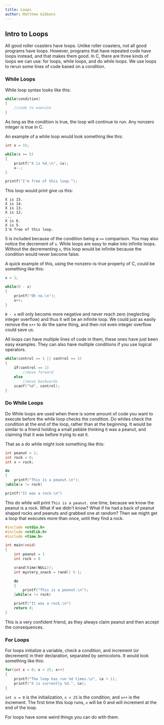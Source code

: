 ```yaml
---
title: Loops
author: Matthew Gibbons
---
```


## Intro to Loops

<!-- **TODO:** Infinite loops, one-line for loops, nested loops. -->

All good roller coasters have loops. Unlike roller coasters, not all good programs have loops. However, programs that have repeated code have loops instead, and that makes them good. In C, there are three kinds of loops we can use: for loops, while loops, and do while loops. We use loops to rerun some lines of code based on a condition.

### While Loops

While loop syntax looks like this:

``` c
while(condition)
{
	//code to execute
}
```

As long as the condition is true, the loop will continue to run. Any nonzero integer is true in C.

An example of a while loop would look something like this:

``` c
int x = 15;

while(x >= 5)
{
	printf("X is %d.\n", &x);
	x--;
}

printf("I'm free of this loop.");
```

This loop would print give us this:

```
X is 15.
X is 14.
X is 13.
X is 12.
...
X is 6.
X is 5.
I'm free of this loop.
```

5 is included because of the condition being a `>=` comparison. You may also notice the decrement of `x`. While loops are easy to make into infinite loops. Without the decrementing `x`, this loop would be infinite because the condition would never become false.

A quick example of this, using the nonzero-is-true property of C, could be something like this:

``` c
x = 1;

while(0 - x)
{
	printf("Oh no.\n");
	x++;
}
```

`0 - x` will only become more negative and never reach zero (neglecting integer overflow) and thus it will be an infinite loop. We could just as easily remove the `x++` to do the same thing, and then not even integer overflow could save us.

All loops can have multiple lines of code in them, these ones have just been easy examples. They can also have multiple conditions if you use logical operators.

``` c
while(control == 1 || control == 3)
{
	if(control == 1)
		//move forward
	else
		//move backwards
	scanf("%d", control);
}
```

### Do While Loops

Do While loops are used when there is some amount of code you want to execute before the while loop checks the condition. Do whiles check the condition at the end of the loop, rather than at the beginning. It would be similar to a friend holding a small pebble thinking it was a peanut, and claiming that it was before trying to eat it.

That as a do while might look something like this:

``` c
int peanut = 1;
int rock = 0;
int x = rock;

do
{
	printf("This is a peanut.\n");
}while(x != rock)

printf("It was a rock.\n")
```

This do while will print `This is a peanut.` one time, because we know the peanut is a rock. What if we didn't know? What if he had a back of peanut shaped rocks and peanuts and grabbed one at random? Then we might get a loop that executes more than once, until they find a rock.

``` c
#include <stdio.h>
#include <stdlib.h>
#include <time.h>

int main(void)
{
	int peanut = 1
	int rock = 0

	srand(time(NULL));
	int mystery_snack = rand() % 1;

	do
	{
		printf("This is a peanut.\n");
	}while(x != rock)

	printf("It was a rock.\n")
	return 0;
}
```

This is a very confident friend, as they always claim peanut and then accept the consequences.

### For Loops

For loops initialize a variable, check a condition, and increment (or decrement) in their declaration, separated by semicolons. It would look something like this:

``` c
for(int x = 0; x < 25; x++)
{
	printf("The loop has run %d times.\n", &x + 1);
	printf("X is currently %d.", &x);
}
```

`int x = 0` is the initialization, `x < 25` is the condition, and `x++` is the increment. The first time this loop runs, `x` will be 0 and will increment at the end of the loop.

For loops have some weird things you can do with them.
